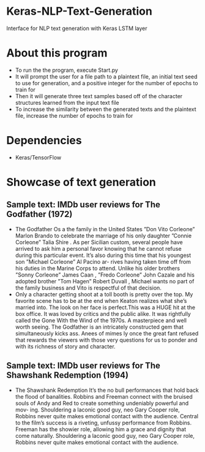 # Keras-NLP-Text-Generation
Interface for NLP text generation with Keras LSTM layer

# About this program
- To run the the program, execute Start.py
- It will prompt the user for a file path to a plaintext file, an initial text seed to use for generation, and a positive integer for the number of epochs to train for
- Then it will generate three text samples based off of the character structures learned from the input text file
- To increase the similarity between the generated texts and the plaintext file, increase the number of epochs to train for

# Dependencies
- Keras/TensorFlow

# Showcase of text generation

## Sample text: IMDb user reviews for The Godfather (1972)

- The Godfather Os a the family in the United States ”Don Vito Corleone” Marlon Brando to celebrate the marriage of his only daughter ”Connie Corleone” Talia Shire . As per Sicilian custom, several people have arrived to ask him a personal favor knowing that he cannot refuse during this particular event. It’s also during this time that his youngest son ”Michael Corleone” Al Pacino ar- rives having taken time off from his duties in the Marine Corps to attend. Unlike his older brothers ”Sonny Corleone” James Caan , ”Fredo Corleone” John Cazale and his adopted brother ”Tom Hagen” Robert Duvall , Michael wants no part of the family business and Vito is respectful of that decision.
- Only a character getting shoot at a toll booth is pretty over the top. My favorite scene has to be at the end when Keaton realizes what she’s married into. The look on her face is perfect.This was a HUGE hit at the box office. It was loved by critics and the public alike. It was rightfully called the Gone With the Wind of the 1970s. A masterpiece and well worth seeing. The Godfather is an intricately constructed gem that simultaneously kicks ass. Anees of mimes ly once the great fant refused that rewards the viewers with those very questions for us to ponder and with its richness of story and character.

## Sample text: IMDb user reviews for The Shawshank Redemption (1994)

- The Shawshank Redemption It’s the no bull performances that hold back the flood of banalities. Robbins and Freeman connect with the bruised souls of Andy and Red to create something undeniably powerful and mov- ing. Shouldering a laconic good guy, neo Gary Cooper role, Robbins never quite makes emotional contact with the audience. Central to the film’s success is a riveting, unfussy performance from Robbins. Freeman has the showier role, allowing him a grace and dignity that come naturally. Shouldering a laconic good guy, neo Gary Cooper role, Robbins never quite makes emotional contact with the audience.
